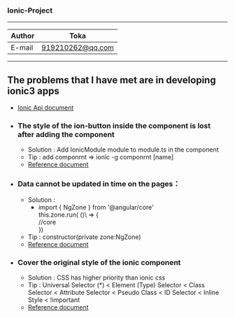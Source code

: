 ### Ionic-Project

****
	
|Author|Toka|
|---|---
|E-mail|919210262@qq.com

****
	
## The problems that I have met are in developing ionic3 apps<br>
* [Ionic Api document](https://ionicframework.com/docs/api)<br>
* ### The style of the ion-button inside the component is lost after adding the component<br>	
	* Solution : Add IonicModule module to module.ts in the component<br>
	* Tip : add componrnt => ionic -g componrnt \[name\] <br>
	* [Reference document](https://www.jianshu.com/p/048f8a6c8952)<br>
	
* ### Data cannot be updated in time on the pages：
	* Solution : <br>
		* import \{ NgZone \} from '@angular\/core' <br>
		  this.zone.run\( \(\)\ =\> \{ <br>
				//core   <br>
		  }) <br>
	* Tip : constructor\(private zone:NgZone\)<br>
	* [Reference document](http://www.jason-z.com/post/30)<br>

* ### Cover the original style of the ionic component
	* Solution : CSS has higher priority than ionic css<br>
	* Tip :  Universal Selector (*) \< Element (Type) Selector \< Class Selector \< Attribute Selector \< Pseudo Class \< ID Selector \< Inline Style \< !important<br>
	* [Reference document]()<br> 